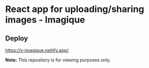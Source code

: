 # React app for uploading/sharing images - Imagique

## Deploy

https://v-imagique.netlify.app/

**Note:** This repository is for viewing purposes only.
